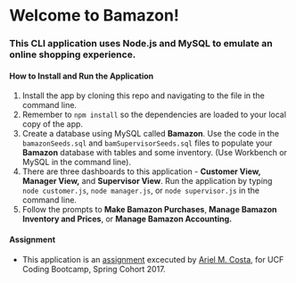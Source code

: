 # Welcome to Bamazon!

### This CLI application uses Node.js and MySQL to emulate an online shopping experience.

#### How to Install and Run the Application

1. Install the app by cloning this repo and navigating to the file in the command line.
2. Remember to `npm install` so the dependencies are loaded to your local copy of the app.
3. Create a database using MySQL called __Bamazon__.  Use the code in the `bamazonSeeds.sql` and `bamSupervisorSeeds.sql` files to populate your __Bamazon__ database with tables and some inventory. (Use Workbench or MySQL in the command line).
3. There are three dashboards to this application - __Customer View,__ __Manager View,__ and __Supervisor View__. Run the application by typing `node customer.js`, `node manager.js`, or `node supervisor.js` in the command line.
4. Follow the prompts to __Make Bamazon Purchases__, __Manage Bamazon Inventory and Prices__, or __Manage Bamazon Accounting.__



#### Assignment

* This application is an [assignment](https://github.com/UCF-Coding-Boot-Camp/01-2017-VW-Class-Content/blob/master/Homework/Week-12/homework_instructions.md "Homework #12") excecuted by [Ariel M. Costa,](https://github.com/amcosta9 "Ariel Costa GitHub") for UCF Coding Bootcamp, Spring Cohort 2017.